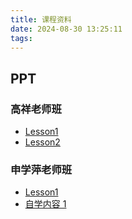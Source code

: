 ```yaml
---
title: 课程资料
date: 2024-08-30 13:25:11
tags:
---
```


## PPT

### 高祥老师班

- [Lesson1](http://10.251.252.238/public/course/2/Lecture1-intro_%E9%AB%98%E7%8F%AD.pdf)
- [Lesson2](http://10.251.252.238/public/course/2/Lecture2-%E5%B0%81%E8%A3%85_%E9%AB%98%E7%8F%AD.pdf)

### 申学萍老师班

- [Lesson1](http://10.251.252.238/public/course/2/Lesson1_%E7%94%B3%E7%8F%AD.pdf)
- [自学内容 1](http://10.251.252.238/public/course/2/%E8%87%AA%E5%AD%A6%E5%86%85%E5%AE%B9_1_%E7%94%B3%E7%8F%AD.pdf)
